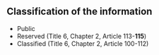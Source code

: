 ## Classification of the information

* Public
* Reserved (Title 6, Chapter 2, Article 113-<strong>115</strong>)
* Classified (Title 6, Chapter 2, Article 100-112)